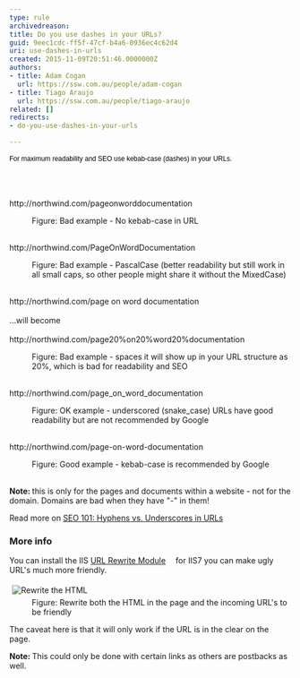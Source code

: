 ```yaml
---
type: rule
archivedreason: 
title: Do you use dashes in your URLs?
guid: 9eec1cdc-ff5f-47cf-b4a6-0936ec4c62d4
uri: use-dashes-in-urls
created: 2015-11-09T20:51:46.0000000Z
authors:
- title: Adam Cogan
  url: https://ssw.com.au/people/adam-cogan
- title: Tiago Araujo
  url: https://ssw.com.au/people/tiago-araujo
related: []
redirects:
- do-you-use-dashes-in-your-urls

---
```



<p><span style="color&#58;#000000;font-family&#58;verdana, sans-serif;font-size&#58;12px;line-height&#58;16.8px;">​For maximum readability and SEO&#160;use kebab-case (dashes) in your URLs.&#160;​</span></p>
<br><excerpt class='endintro'></excerpt><br>
<p class="ssw15-rteElement-GreyBox">http&#58;//northwind.com/pageonworddocumentation</p><dd class="ssw15-rteElement-FigureBad"> Figure&#58; Bad example - No kebab-case in URL <br><br></dd><p class="ssw15-rteElement-GreyBox">http&#58;//northwind.com/PageOnWordDocumentation</p><dd class="ssw15-rteElement-FigureBad"> Fi​gure&#58; Bad example - PascalCase (better readability but&#160;still work in all small caps, so other&#160;people might share it without the MixedCase)<br><br></dd><p class="ssw15-rteElement-GreyBox">http&#58;//northwind.com/page on word documentation<br><br>...will become<br><br> http&#58;//northwind.com/page20%on20%word20%documentation</p><dd class="ssw15-rteElement-FigureBad"> Figure&#58; Bad example - spaces it will show up in your URL structure as 20%, which is bad for readability and SEO<br><br></dd><p class="ssw15-rteElement-GreyBox">http&#58;//northwind.com/page_on_word_documentation</p><dd class="ssw15-rteElement-FigureNormal"> Figure&#58; OK​ example - underscored (snake_case)&#160;URLs&#160;have good readability but are not recommended by Google<br><br></dd><p class="ssw15-rteElement-GreyBox">http&#58;//northwind.com/page-on-word-documentation</p><dd class="ssw15-rteElement-FigureGood">Figure&#58; Good example - kebab-case&#160;is&#160;recommended by Google<br><br></dd><p class="ssw15-rteElement-P"> 
   <b>Note&#58;&#160;</b>this is only for the pages&#160;and documents within a website -&#160;not for the domain. Domains are bad when they have &quot;-&quot; in them!<br></p><p class="ssw15-rteElement-P">Read more on&#160;<a href="https&#58;//www.seomechanic.com/seo-101-hyphens-underscores-_-urls/">SEO 101&#58; Hyphens vs. Underscores in URLs</a><br></p><h3>More info​</h3><p>You can install the IIS&#160;<a href="http&#58;//learn.iis.net/page.aspx/460/using-the-url-rewrite-module/">URL Rewrite Module</a>&#160;<img src="/Style%20Library/SSW/CoreImages/external.gif" title="You are now leaving SSW" alt="" style="margin&#58;5px;" />&#160;for IIS7 you can make ugly URL's much more friendly.</p><dl class="image"><dt><img src="/PublishingImages/friendly-url-rule.jpg" alt="Rewrite the HTML" style="margin&#58;5px;" /></dt><dd>Figure&#58; Rewrite both the HTML in the page and the incoming URL's to be friendly</dd></dl><p>The caveat here is that it will only work if the URL is in the clear on the page.</p><p class="ssw15-rteElement-P"><strong>Note&#58;&#160;</strong>This could only be done with certain links as others are postbacks as well.</p><p class="ssw15-rteElement-P">​<br></p>


